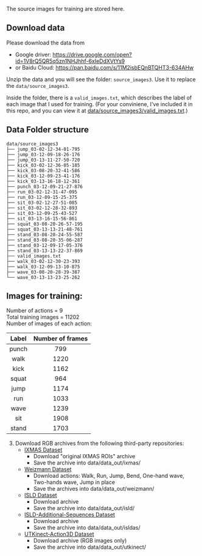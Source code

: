 The source images for training are stored here.

## Download data

Please download the data from
* Google driver: https://drive.google.com/open?id=1V8rQ5QR5q5zn1NHJhhf-6xIeDdXVtYs9
* or Baidu Cloud: https://pan.baidu.com/s/11M2isbEQnBTQHT3-634AHw



Unzip the data and you will see the folder: `source_images3`. Use it to replace the `data/source_images3`.

Inside the folder, there is a `valid_images.txt`, which describes the label of each image that I used for training. (For your conviniene, I've included it in this repo, and you can view it at [data/source_images3/valid_images.txt](source_images3/valid_images.txt).)

## Data Folder structure

  ```
  data/source_images3
  ├── jump_03-02-12-34-01-795
  ├── jump_03-12-09-18-26-176
  ├── jump_03-13-11-27-50-720
  ├── kick_03-02-12-36-05-185
  ├── kick_03-08-20-32-41-586
  ├── kick_03-12-09-23-41-176
  ├── kick_03-13-16-18-12-361
  ├── punch_03-12-09-21-27-876
  ├── run_03-02-12-31-47-095
  ├── run_03-12-09-15-25-375
  ├── sit_03-02-12-27-51-085
  ├── sit_03-02-12-28-32-893
  ├── sit_03-12-09-25-43-527
  ├── sit_03-13-16-15-56-861
  ├── squat_03-08-20-26-57-195
  ├── squat_03-13-13-21-48-761
  ├── stand_03-08-20-24-55-587
  ├── stand_03-08-20-35-06-287
  ├── stand_03-12-09-17-05-376
  ├── stand_03-13-13-22-37-869
  ├── valid_images.txt
  ├── walk_03-02-12-30-23-393
  ├── walk_03-12-09-13-10-875
  ├── wave_03-08-20-28-39-387
  └── wave_03-13-13-23-25-262
  ```

## Images for training:

  Number of actions = 9  
  Total training images = 11202  
  Number of images of each action:  

  |Label|Number of frames|
  |:---:|:---:|
  punch|  799|  
  walk| 1220|  
  kick| 1162|  
  squat|  964|  
  jump| 1174|  
  run| 1033|  
  wave| 1239|  
  sit| 1908|  
  stand| 1703|  



3. Download RGB archives from the following third-party repositories:
    * [IXMAS Dataset](https://www.epfl.ch/labs/cvlab/data/data-ixmas10)
        * Download "original IXMAS ROIs" archive
        * Save the archive into data/data_out/ixmas/
    * [Weizmann Dataset](http://www.wisdom.weizmann.ac.il/~vision/SpaceTimeActions.html)
        * Download actions: Walk, Run, Jump, Bend, One-hand wave, Two-hands wave, Jump in place
        * Save the archives into data/data_out/weizmann/
    * [ISLD Dataset](https://doi.org/10.25405/data.ncl.14061806.v1)
        * Download archive
        * Save the archive into data/data_out/isld/
    * [ISLD-Additional-Sequences Dataset](https://drive.google.com/file/d/1L1AvAP56fUwHQO6QvRGuYxfAHllw5PLe/view?usp=sharing)
        * Download archive
        * Save the archive into data/data_out/isldas/
    * [UTKinect-Action3D Dataset](http://cvrc.ece.utexas.edu/KinectDatasets/HOJ3D.html)
        * Download archive (RGB images only)
        * Save the archive into data/data_out/utkinect/
